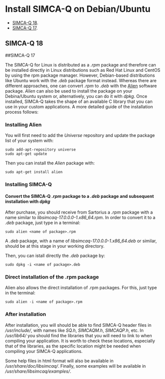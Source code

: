 # Install SIMCA-Q on Debian/Ubuntu

- [SIMCA-Q 18](#simca-q-18).
- [SIMCA-Q 17](#simca-q-17).

## SIMCA-Q 18

##SIMCA-Q 17

The SIMCA-Q for Linux is distributed as a *.rpm* package and therefore can be installed directly in Linux distributions such as Red Hat Linux and CentOS by using the rpm package manager. However, Debian-based distributions like Ubuntu work
with the *.deb* package format instead. Whereas there are different approaches, one can convert *.rpm* to *.deb* with the [Alien](https://wiki.debian.org/Alien) software package. *Alien* can also be used to install the package on
your Debina/Ubuntu system or, alternatively, you can do it with *dpkg*. Once installed, SIMCA-Q takes the shape of an available C library that you can use in your custom applications.
A more detailed guide of the installation process follows:

### Installing Alien

You will first need to add the *Universe* repository and update the package list of your system with:
```
sudo add-apt-repository universe
sudo apt-get update
```

Then you can install the *Alien* package with:
```
sudo apt-get install alien
```

### Installing SIMCA-Q

#### Convert the SIMCA-Q *.rpm* package to a *.deb* package and subsequent installation with *dpkg*

After purchase, you should receive from Sartorius a *.rpm* package with a name similar to *libsimcaq-17.0.0.0-1.x86_64.rpm*. In order to convert it to a *.deb* package, just type in a terminal:
```
sudo alien <name of package>.rpm
```
A *.deb* package, with a name of *libsimcaq-17.0.0.0-1.x86_64.deb* or similar, should be at this stage in your working directory.

Then, you can istall directly the *.deb* package by:
```
sudo dpkg -i <name of package>.deb
```

### Direct installation of the .rpm package

Alien also allows the direct installation of .rpm packages. For this, just type in the terminal:
```
sudo alien -i <name of package>.rpm
```

### After installation

After installation, you will should be able to find SIMCA-Q header files in */usr/include/*, with names like *SQ.h*, *SIMCAQM.h*, *SIMCAQP.h*, etc. In */usr/lib64/* you should find the libraries that you will need to link to when compiling your application. It is worth to check these locations, especially that of the libraries, as the specific location might be needed when compiling your SIMCA-Q applications.

Some help files in html format will also be available in */usr/share/doc/libsimcaq/*. Finally, some examples will be available in */usr/share/libsimcaq/examples/*. 